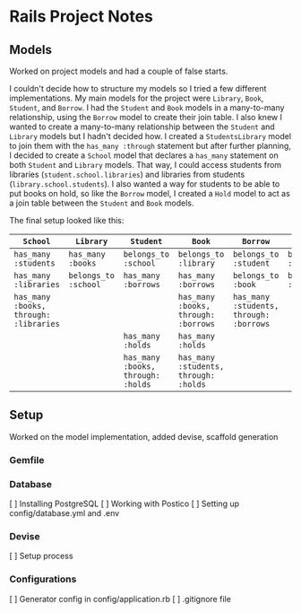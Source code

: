 # Rails Project Notes

## Models

Worked on project models and had a couple of false starts.

I couldn't decide how to structure my models so I tried a few different implementations. My main models for the project were `Library`, `Book`, `Student`, and `Borrow`. I had the `Student` and `Book` models in a many-to-many relationship, using the `Borrow` model to create their join table. I also knew I wanted to create a many-to-many relationship between the `Student` and `Library` models but I hadn't decided how. I created a `StudentsLibrary` model to join them with the `has_many :through` statement but after further planning, I decided to create a `School` model that declares a `has_many` statement on both `Student` and `Library` models. That way, I could access students from libraries (`student.school.libraries`) and libraries from students (`library.school.students`). I also wanted a way for students to be able to put books on hold, so like the `Borrow` model, I created a `Hold` model to act as a join table between the `Student` and `Book` models.

The final setup looked like this:

| `School` | `Library` | `Student` | `Book` | `Borrow` | `Hold` |
|--------|---------|---------|------|--------|------|
| `has_many :students` | `has_many :books` | `belongs_to :school` | `belongs_to :library` | `belongs_to :student` | `belongs_to :student` |
| `has_many :libraries` | `belongs_to :school` | `has_many :borrows` | `has_many :borrows` | `belongs_to :book` | `belongs_to :book` |
| `has_many :books, through: :libraries` |  |  | `has_many :books, through: :borrows` | `has_many :students, through: :borrows` |  |
|  |  | `has_many :holds` | `has_many :holds` |  |
|  |  | `has_many :books, through: :holds` | `has_many :students, through: :holds` |  |

## Setup

Worked on the model implementation, added devise, scaffold generation

### Gemfile

### Database

[ ] Installing PostgreSQL
[ ] Working with Postico
[ ] Setting up config/database.yml and .env

### Devise

[ ] Setup process

### Configurations

[ ] Generator config in config/application.rb
[ ] .gitignore file
